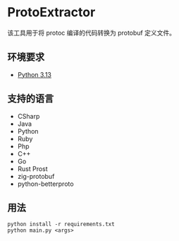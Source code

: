 # ProtoExtractor

该工具用于将 protoc 编译的代码转换为 protobuf 定义文件。

## 环境要求
- [Python 3.13](https://www.python.org/)

## 支持的语言
- CSharp
- Java
- Python
- Ruby
- Php
- C++
- Go
- Rust Prost
- zig-protobuf
- python-betterproto

## 用法
```
python install -r requirements.txt
python main.py <args>
```